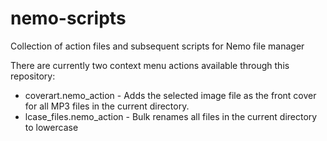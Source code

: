 # nemo-scripts
Collection of action files and subsequent scripts for Nemo file manager

There are currently two context menu actions available through this repository:
- coverart.nemo_action - Adds the selected image file as the front cover for all MP3 files in the current directory.
- lcase_files.nemo_action - Bulk renames all files in the current directory to lowercase
